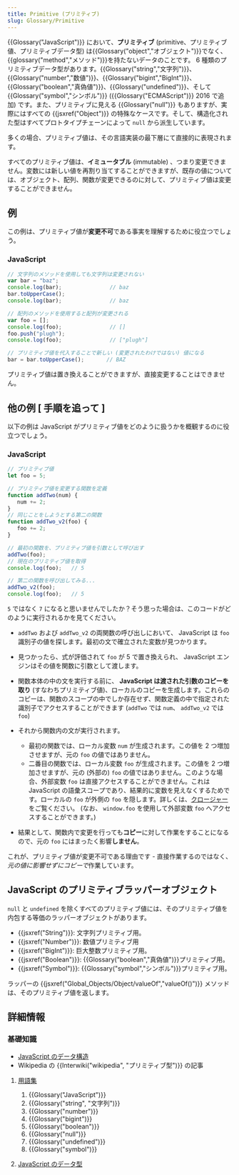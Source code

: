 ```yaml
---
title: Primitive (プリミティブ)
slug: Glossary/Primitive
---
```


{{Glossary("JavaScript")}} において、**プリミティブ** (primitive、プリミティブ値、プリミティブデータ型) は{{Glossary("object","オブジェクト")}}でなく、{{glossary("method","メソッド")}}を持たないデータのことです。 6 種類のプリミティブデータ型があります。{{Glossary("string","文字列")}}、{{Glossary("number","数値")}}、{{Glossary("bigint","BigInt")}}、{{Glossary("boolean","真偽値")}}、{{Glossary("undefined")}}、そして{{Glossary("symbol","シンボル")}} ({{Glossary("ECMAScript")}} 2016 で追加) です。また、プリミティブに見える {{Glossary("null")}} もありますが、実際にはすべての {{jsxref("Object")}} の特殊なケースです。そして、構造化された型はすべてプロトタイプチェーンによって `null` から派生しています。

多くの場合、プリミティブ値は、その言語実装の最下層にて直接的に表現されます。

すべてのプリミティブ値は、**イミュータブル** (immutable) 、つまり変更できません。変数には新しい値を再割り当てすることができますが、既存の値については、オブジェクト、配列、関数が変更できるのに対して、プリミティブ値は変更することができません。

## 例

この例は、プリミティブ値が**変更不可**である事実を理解するために役立つでしょう。

### JavaScript

```js
// 文字列のメソッドを使用しても文字列は変更されない
var bar = "baz";
console.log(bar);               // baz
bar.toUpperCase();
console.log(bar);               // baz

// 配列のメソッドを使用すると配列が変更される
var foo = [];
console.log(foo);               // []
foo.push("plugh");
console.log(foo);               // ["plugh"]

// プリミティブ値を代入することで新しい (変更されたわけではない) 値になる
bar = bar.toUpperCase();       // BAZ
```

プリミティブ値は置き換えることができますが、直接変更することはできません。

## 他の例 \[ 手順を追って ]

以下の例は JavaScript がプリミティブ値をどのように扱うかを概観するのに役立つでしょう。

### JavaScript

```js
// プリミティブ値
let foo = 5;

// プリミティブ値を変更する関数を定義
function addTwo(num) {
   num += 2;
}
// 同じことをしようとする第二の関数
function addTwo_v2(foo) {
   foo += 2;
}

// 最初の関数を、プリミティブ値を引数として呼び出す
addTwo(foo);
// 現在のプリミティブ値を取得
console.log(foo);   // 5

// 第二の関数を呼び出してみる...
addTwo_v2(foo);
console.log(foo);   // 5
```

`5` ではなく `7` になると思いませんでしたか？そう思った場合は、このコードがどのように実行されるかを見てください。

- `addTwo` および `addTwo_v2` の両関数の呼び出しにおいて、 JavaScript は `foo` 識別子の値を探します。最初の文で確立された変数が見つかります。
- 見つかったら、式が評価されて `foo` が 5 で置き換えられ、 JavaScript エンジンはその値を関数に引数として渡します。
- 関数本体の中の文を実行する前に、 **JavaScript は渡された引数のコピーを取り** (すなわちプリミティブ値)、ローカルのコピーを生成します。これらのコピーは、関数のスコープの中でしか存在せず、関数定義の中で指定された識別子でアクセスすることができます (`addTwo` では `num`、 `addTwo_v2` では `foo`)
- それから関数内の文が実行されます。

  - 最初の関数では、ローカル変数 `num` が生成されます。この値を 2 つ増加させますが、元の `foo` の値ではありません。
  - 二番目の関数では、ローカル変数 `foo` が生成されます。この値を 2 つ増加させますが、元の (外部の) `foo` の値ではありません。このような場合、外部変数 `foo` は直接アクセスすることができません。これは JavaScript の語彙スコープであり、結果的に変数を見えなくするためです。ローカルの `foo` が外側の `foo` を隠します。詳しくは、[クロージャー](/ja/docs/Web/JavaScript/Closures)をご覧ください。 (なお、 `window.foo` を使用して外部変数 `foo` へアクセスすることができます。)

- 結果として、関数内で変更を行っても**コピー**に対して作業をすることになるので、元の `foo` にはまったく影響**しません**。

これが、プリミティブ値が変更不可である理由です - 直接作業するのではなく、*元の値に影響せずにコピーで*作業しています。

## JavaScript のプリミティブラッパーオブジェクト

`null` と `undefined` を除くすべてのプリミティブ値には、そのプリミティブ値を内包する等価のラッパーオブジェクトがあります。

- {{jsxref("String")}}: 文字列プリミティブ用。
- {{jsxref("Number")}}: 数値プリミティブ用
- {{jsxref("BigInt")}}: 巨大整数プリミティブ用。
- {{jsxref("Boolean")}}: {{Glossary("boolean","真偽値")}}プリミティブ用。
- {{jsxref("Symbol")}}: {{Glossary("symbol","シンボル")}}プリミティブ用。

ラッパーの {{jsxref("Global_Objects/Object/valueOf","valueOf()")}} メソッドは、そのプリミティブ値を返します。

## 詳細情報

### 基礎知識

- [JavaScript のデータ構造](/ja/docs/Web/JavaScript/Data_structures)
- Wikipedia の {{Interwiki("wikipedia", "プリミティブ型")}} の記事

1. [用語集](/ja/docs/Glossary)

    1. {{Glossary("JavaScript")}}
    2. {{Glossary("string", "文字列")}}
    3. {{Glossary("number")}}
    4. {{Glossary("bigint")}}
    5. {{Glossary("boolean")}}
    6. {{Glossary("null")}}
    7. {{Glossary("undefined")}}
    8. {{Glossary("symbol")}}

2. [JavaScript のデータ型](/ja/docs/Web/JavaScript/Data_structures)
